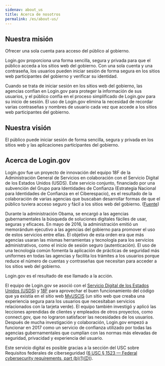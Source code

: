 ```yaml
---
sidenav: about_us
title: Acerca de nosotros
permalink: /es/about-us/
---
```

## Nuestra misión

Ofrecer una sola cuenta para acceso del público al gobierno.

Login.gov proporciona una forma sencilla, segura y privada para que el público acceda a los sitios web del gobierno. Con una sola cuenta y una contraseña, los usuarios pueden iniciar sesión de forma segura en los sitios web participantes del gobierno y verificar su identidad.

Cuando se trata de iniciar sesión en los sitios web del gobierno, las agencias confían en Login.gov para proteger la información de sus usuarios, y el público confía en el proceso simplificado de Login.gov para su inicio de sesión. El uso de Login.gov elimina la necesidad de recordar varias contraseñas y nombres de usuario cada vez que accede a los sitios web participantes del gobierno.

## Nuestra visión

El público puede iniciar sesión de forma sencilla, segura y privada en los sitios web y las aplicaciones participantes del gobierno.

## Acerca de Login.gov

Login.gov fue un proyecto de innovación del equipo 18F de la Administración General de Servicios en colaboración con el Servicio Digital de los Estados Unidos (USDS). Este servicio conjunto, financiado por una subvención del Grupo para Identidades de Confianza (Estrategia Nacional para Identidades de Confianza en el Ciberespacio), es el resultado de la colaboración de varias agencias que buscaban desarrollar formas de que el público tuviera acceso seguro y fácil a los sitios web del gobierno. ([Fuente](https://www.nextgov.com/digital-government/2017/01/logingov-moving-ahead/228515/))

Durante la administración Obama, se encargó a las agencias gubernamentales la búsqueda de soluciones digitales fáciles de usar, seguras y eficaces. En mayo de 2016, la administración emitió un memorándum ejecutivo a las agencias del gobierno para promover el uso de estos servicios entre ellas. El objetivo de esta orden era que más agencias usaran las mismas herramientas y tecnología para los servicios administrativos, como el inicio de sesión seguro (autenticación). El uso de una tecnología común fomenta la aplicación de prácticas de seguridad más uniformes en todas las agencias y facilita los trámites a los usuarios porque reduce el número de cuentas y contraseñas que necesitan para acceder a los sitios web del gobierno.

Login.gov es el resultado de ese llamado a la acción.

El equipo de Login.gov se asoció con el [Servicio Digital de los Estados Unidos (USDS)](https://www.usds.gov/) y [18F](https://18f.gsa.gov/) para aprovechar el buen funcionamiento del código que ya existía en el sitio web [MyUSCIS](https://my.uscis.gov/) (un sitio web que creaba una experiencia segura para los usuarios que necesitaban servicios relacionados con la tarjeta verde). El equipo también investigó y aplicó las lecciones aprendidas de clientes y empleados de otros proyectos, como connect.gov, que no lograron satisfacer las necesidades de los usuarios. Después de mucha investigación y colaboración, Login.gov empezó a funcionar en 2017 como un servicio de confianza utilizado por todas las agencias gubernamentales que cumplían con las normas más elevadas de seguridad, privacidad y experiencia del usuario.

Este servicio digital es posible gracias a la sección del USC sobre Requisitos federales de ciberseguridad ([6 USC § 1523 — Federal cybersecurity requirements, part (b)(1)(D)](https://uscode.house.gov/view.xhtml?req=6+USC+1523:+Federal+cybersecurity+requirements)).
